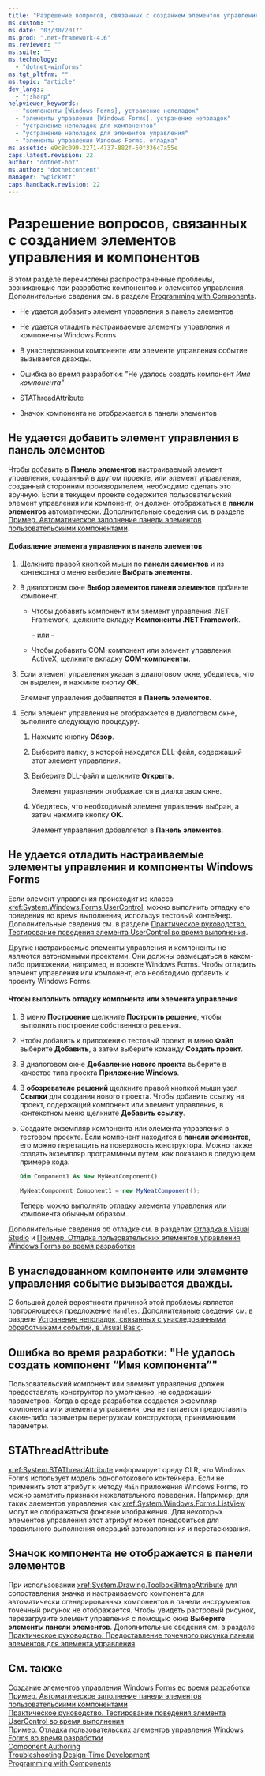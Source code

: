 ```yaml
---
title: "Разрешение вопросов, связанных с созданием элементов управления и компонентов | Microsoft Docs"
ms.custom: ""
ms.date: "03/30/2017"
ms.prod: ".net-framework-4.6"
ms.reviewer: ""
ms.suite: ""
ms.technology: 
  - "dotnet-winforms"
ms.tgt_pltfrm: ""
ms.topic: "article"
dev_langs: 
  - "jsharp"
helpviewer_keywords: 
  - "компоненты [Windows Forms], устранение неполадок"
  - "элементы управления [Windows Forms], устранение неполадок"
  - "устранение неполадок для компонентов"
  - "устранение неполадок для элементов управления"
  - "элементы управления Windows Forms, отладка"
ms.assetid: e9c8c099-2271-4737-882f-50f336c7a55e
caps.latest.revision: 22
author: "dotnet-bot"
ms.author: "dotnetcontent"
manager: "wpickett"
caps.handback.revision: 22
---
```

# Разрешение вопросов, связанных с созданием элементов управления и компонентов
В этом разделе перечислены распространенные проблемы, возникающие при разработке компонентов и элементов управления.  Дополнительные сведения см. в разделе [Programming with Components](../Topic/Programming%20with%20Components.md).  
  
-   Не удается добавить элемент управления в панель элементов  
  
-   Не удается отладить настраиваемые элементы управления и компоненты Windows Forms  
  
-   В унаследованном компоненте или элементе управления событие вызывается дважды.  
  
-   Ошибка во время разработки: "Не удалось создать компонент *Имя компонента"*  
  
-   STAThreadAttribute  
  
-   Значок компонента не отображается в панели элементов  
  
## Не удается добавить элемент управления в панель элементов  
 Чтобы добавить в **Панель элементов** настраиваемый элемент управления, созданный в другом проекте, или элемент управления, созданный сторонним производителем, необходимо сделать это вручную.  Если в текущем проекте содержится пользовательский элемент управления или компонент, он должен отображаться в **панели элементов** автоматически.  Дополнительные сведения см. в разделе [Пример. Автоматическое заполнение панели элементов пользовательскими компонентами](../../../../docs/framework/winforms/controls/walkthrough-automatically-populating-the-toolbox-with-custom-components.md).  
  
#### Добавление элемента управления в панель элементов  
  
1.  Щелкните правой кнопкой мыши по **панели элементов** и из контекстного меню выберите  **Выбрать элементы**.  
  
2.  В диалоговом окне **Выбор элементов панели элементов** добавьте компонент.  
  
    -   Чтобы добавить компонент или элемент управления .NET Framework, щелкните вкладку **Компоненты .NET Framework**.  
  
         – или –  
  
    -   Чтобы добавить COM\-компонент или элемент управления ActiveX, щелкните вкладку **COM\-компоненты**.  
  
3.  Если элемент управления указан в диалоговом окне, убедитесь, что он выделен, и нажмите кнопку **ОК**.  
  
     Элемент управления добавляется в **Панель элементов**.  
  
4.  Если элемент управления не отображается в диалоговом окне, выполните следующую процедуру.  
  
    1.  Нажмите кнопку **Обзор**.  
  
    2.  Выберите папку, в которой находится DLL\-файл, содержащий этот элемент управления.  
  
    3.  Выберите DLL\-файл и щелкните **Открыть**.  
  
         Элемент управления отображается в диалоговом окне.  
  
    4.  Убедитесь, что необходимый элемент управления выбран, а затем нажмите кнопку **ОК**.  
  
         Элемент управления добавляется в **Панель элементов**.  
  
## Не удается отладить настраиваемые элементы управления и компоненты Windows Forms  
 Если элемент управления происходит из класса <xref:System.Windows.Forms.UserControl>, можно выполнить отладку его поведения во время выполнения, используя тестовый контейнер.  Дополнительные сведения см. в разделе [Практическое руководство. Тестирование поведения элемента UserControl во время выполнения](../../../../docs/framework/winforms/controls/how-to-test-the-run-time-behavior-of-a-usercontrol.md).  
  
 Другие настраиваемые элементы управления и компоненты не являются автономными проектами.  Они должны размещаться в каком\-либо приложении, например, в проекте Windows Forms.  Чтобы отладить элемент управления или компонент, его необходимо добавить к проекту Windows Forms.  
  
#### Чтобы выполнить отладку компонента или элемента управления  
  
1.  В меню **Построение** щелкните **Построить решение**, чтобы выполнить построение собственного решения.  
  
2.  Чтобы добавить к приложению тестовый проект, в меню **Файл** выберите **Добавить**, а затем выберите команду **Создать проект**.  
  
3.  В диалоговом окне **Добавление нового проекта** выберите в качестве типа проекта **Приложение Windows**.  
  
4.  В **обозревателе решений** щелкните правой кнопкой мыши узел **Ссылки** для создания нового проекта.  Чтобы добавить ссылку на проект, содержащий компонент или элемент управления, в контекстном меню щелкните **Добавить ссылку**.  
  
5.  Создайте экземпляр компонента или элемента управления в тестовом проекте.  Если компонент находится в **панели элементов**, его можно перетащить на поверхность конструктора. Можно также создать экземпляр программным путем, как показано в следующем примере кода.  
  
    ```vb  
    Dim Component1 As New MyNeatComponent()  
    ```  
  
    ```csharp  
    MyNeatComponent Component1 = new MyNeatComponent();  
    ```  
  
     Теперь можно выполнять отладку элемента управления или компонента обычным образом.  
  
 Дополнительные сведения об отладке см. в разделах [Отладка в Visual Studio](../Topic/Debugging%20in%20Visual%20Studio.md) и [Пример. Отладка пользовательских элементов управления Windows Forms во время разработки](../../../../docs/framework/winforms/controls/walkthrough-debugging-custom-windows-forms-controls-at-design-time.md).  
  
## В унаследованном компоненте или элементе управления событие вызывается дважды.  
 С большой долей вероятности причиной этой проблемы является повторяющееся предложение `Handles`.  Дополнительные сведения см. в разделе [Устранение неполадок, связанных с унаследованными обработчиками событий, в Visual Basic](../Topic/Troubleshooting%20Inherited%20Event%20Handlers%20in%20Visual%20Basic.md).  
  
## Ошибка во время разработки: "Не удалось создать компонент “Имя компонента”"  
 Пользовательский компонент или элемент управления должен предоставлять конструктор по умолчанию, не содержащий параметров.  Когда в среде разработки создается экземпляр компонента или элемента управления, она не пытается предоставить какие\-либо параметры перегрузкам конструктора, принимающим параметры.  
  
## STAThreadAttribute  
 <xref:System.STAThreadAttribute> информирует среду CLR, что Windows Forms использует модель однопотокового контейнера.  Если не применить этот атрибут к методу `Main` приложения Windows Forms, то можно заметить признаки нежелательного поведения.  Например, для таких элементов управления как <xref:System.Windows.Forms.ListView> могут не отображаться фоновые изображения.  Для некоторых элементов управления этот атрибут может понадобиться для правильного выполнения операций автозаполнения и перетаскивания.  
  
## Значок компонента не отображается в панели элементов  
 При использовании <xref:System.Drawing.ToolboxBitmapAttribute> для сопоставления значка и настраиваемого компонента для автоматически сгенерированных компонентов в панели инструментов точечный рисунок не отображается.  Чтобы увидеть растровый рисунок, перезагрузите элемент управления с помощью окна **Выберите элементы панели элементов**.  Дополнительные сведения см. в разделе [Практическое руководство. Предоставление точечного рисунка панели элементов для элемента управления](../../../../docs/framework/winforms/controls/how-to-provide-a-toolbox-bitmap-for-a-control.md).  
  
## См. также  
 [Создание элементов управления Windows Forms во время разработки](../../../../docs/framework/winforms/controls/developing-windows-forms-controls-at-design-time.md)   
 [Пример. Автоматическое заполнение панели элементов пользовательскими компонентами](../../../../docs/framework/winforms/controls/walkthrough-automatically-populating-the-toolbox-with-custom-components.md)   
 [Практическое руководство. Тестирование поведения элемента UserControl во время выполнения](../../../../docs/framework/winforms/controls/how-to-test-the-run-time-behavior-of-a-usercontrol.md)   
 [Пример. Отладка пользовательских элементов управления Windows Forms во время разработки](../../../../docs/framework/winforms/controls/walkthrough-debugging-custom-windows-forms-controls-at-design-time.md)   
 [Component Authoring](../Topic/Component%20Authoring.md)   
 [Troubleshooting Design\-Time Development](../Topic/Troubleshooting%20Design-Time%20Development.md)   
 [Programming with Components](../Topic/Programming%20with%20Components.md)